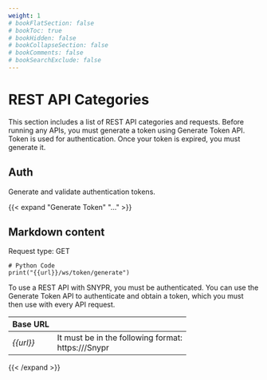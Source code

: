 ```yaml
---
weight: 1
# bookFlatSection: false
# bookToc: true
# bookHidden: false
# bookCollapseSection: false
# bookComments: false
# bookSearchExclude: false
---
```


# REST API Categories
This section includes a list of REST API categories and requests. Before running any APIs, you must generate a token using Generate Token API. Token is used for authentication. Once your token is expired, you must generate it.

## Auth
Generate and validate authentication tokens.

{{< expand "Generate Token" "..." >}}
## Markdown content
Request type: GET
```py3
# Python Code
print("{{url}}/ws/token/generate")
```

To use a REST API with SNYPR, you must be authenticated. You can use the Generate Token API to authenticate and obtain a token, which you must then use with every API request.


Base URL |  | 
--- | --- | 
*{{url}}* | It must be in the following format: <br/> https://<hostname or IPaddress>/Snypr |
 
{{< /expand >}}